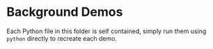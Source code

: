 # Background Demos

Each Python file in this folder is self contained, simply run them using `python` directly to recreate each demo.
